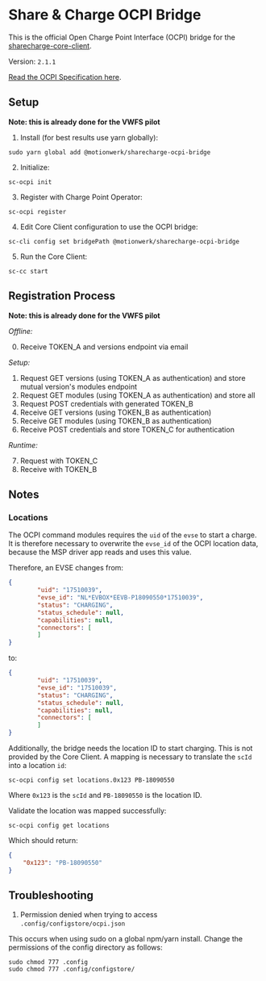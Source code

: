 # Share & Charge OCPI Bridge

This is the official Open Charge Point Interface (OCPI) bridge for the [sharecharge-core-client](https://github.com/motionwerkGmbH/sharecharge-core-client). 

Version: `2.1.1`

[Read the OCPI Specification here](https://github.com/ocpi/ocpi).


## Setup

**Note: this is already done for the VWFS pilot**


1. Install (for best results use yarn globally):
```
sudo yarn global add @motionwerk/sharecharge-ocpi-bridge
```

2. Initialize:
```
sc-ocpi init
```

3. Register with Charge Point Operator:
```
sc-ocpi register
```

4. Edit Core Client configuration to use the OCPI bridge:
```
sc-cli config set bridgePath @motionwerk/sharecharge-ocpi-bridge
```

5. Run the Core Client:
```
sc-cc start
```


## Registration Process

**Note: this is already done for the VWFS pilot**

*Offline:*

0. Receive TOKEN_A and versions endpoint via email

*Setup:*

1. Request GET versions (using TOKEN_A as authentication) and store mutual version's modules endpoint
2. Request GET modules (using TOKEN_A as authentication) and store all 
3. Request POST credentials with generated TOKEN_B
4. Receive GET versions (using TOKEN_B as authentication)
5. Receive GET modules (using TOKEN_B as authentication)
6. Receive POST credentials and store TOKEN_C for authentication

*Runtime:*

7. Request with TOKEN_C
8. Receive with TOKEN_B


## Notes

### Locations

The OCPI command modules requires the `uid` of the `evse` to start a charge. It is therefore necessary to overwrite the `evse_id` of the OCPI location data, because the MSP driver app reads and uses this value. 

Therefore, an EVSE changes from:

```json
{
        "uid": "17510039",
        "evse_id": "NL*EVBOX*EEVB-P18090550*17510039",
        "status": "CHARGING",
        "status_schedule": null,
        "capabilities": null,
        "connectors": [
        ]
}
```

to:

```json
{
        "uid": "17510039",
        "evse_id": "17510039",
        "status": "CHARGING",
        "status_schedule": null,
        "capabilities": null,
        "connectors": [
        ]
}
```

Additionally, the bridge needs the location ID to start charging. This is not provided by the Core Client. A mapping is necessary to translate the `scId` into a location `id`:

```
sc-ocpi config set locations.0x123 PB-18090550
```

Where `0x123` is the `scId` and `PB-18090550` is the location ID. 

Validate the location was mapped successfully:

```
sc-ocpi config get locations
```

Which should return:

```json
{
    "0x123": "PB-18090550"
}
```


## Troubleshooting

1. Permission denied when trying to access `.config/configstore/ocpi.json`

This occurs when using sudo on a global npm/yarn install. Change the permissions of the config directory as follows:
```
sudo chmod 777 .config
sudo chmod 777 .config/configstore/
```

